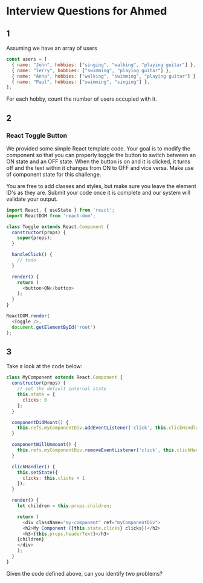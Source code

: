 # Interview Questions for Ahmed

## 1 

Assuming we have an array of users

```javascript
const users = [
  { name: "John", hobbies: ["singing", "walking", "playing guitar"] },
  { name: "Terry", hobbies: ["swimming", "playing guitar"] },
  { name: "Anna", hobbies: ["walking", "swimming", "playing guitar"] },
  { name: "Paul", hobbies: ["swimming", "singing"] },
];
```

For each hobby, count the number of users occupied with it.

## 2

### React Toggle Button

We provided some simple React template code. Your goal is to modify the component so that you can properly toggle the button to switch between an ON state and an OFF state. When the button is on and it is clicked, it turns off and the text within it changes from ON to OFF and vice versa. Make use of component state for this challenge.

You are free to add classes and styles, but make sure you leave the element ID's as they are. Submit your code once it is complete and our system will validate your output.

```javascript
import React, { useState } from 'react';
import ReactDOM from 'react-dom';

class Toggle extends React.Component {
  constructor(props) {
    super(props);
  }

  handleClick() {
    // todo
  }

  render() {
    return (
      <button>ON</button>
    );
  }
}

ReactDOM.render(
  <Toggle />,
  document.getElementById('root')
);
```

## 3

Take a look at the code below:

```javascript
class MyComponent extends React.Component {
  constructor(props) {
    // set the default internal state
    this.state = {
      clicks: 0
    };
  }

  componentDidMount() {
    this.refs.myComponentDiv.addEventListener('click', this.clickHandler);
  }

  componentWillUnmount() {
    this.refs.myComponentDiv.removeEventListener('click', this.clickHandler);
  }

  clickHandler() {
    this.setState({
      clicks: this.clicks + 1
    });
  }

  render() {
    let children = this.props.children;

    return (
      <div className="my-component" ref="myComponentDiv">
      <h2>My Component ({this.state.clicks} clicks})</h2>
      <h3>{this.props.headerText}</h3>
    {children}
    </div>
    );
  }
}
```

Given the code defined above, can you identify two problems?
